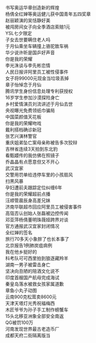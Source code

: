 书写奥运华章创造新的辉煌  
杨倩全红婵等奥运健儿获中国青年五四奖章  
赵丽颖演的吴恬静好美  
被闯房间女子向全季酒店索赔1元  
YSL七夕限定  
子女去世要瞒住老人吗  
于月仙乘坐车辆撞上骆驼致车祸  
华少说许昕是国乒好声音  
你是我的荣耀  
李光洙谈与李先彬恋情  
人民日报评阿里员工被性侵事件  
女子将99000元现金当垃圾丢掉  
章子怡悼念于月仙  
腾讯学生身份信息处理专利获授权  
16岁学生参加沙漠探险身亡  
乡村爱情演员刘流讲述于月仙去世  
央视曝光免费领纸巾骗局  
中国菜颜值天花板  
你是我的荣耀吻戏  
戴利搭档确诊新冠  
张艺兴演林警官  
重庆姐弟坠亡案母亲称被告多次狡辩  
吉林省连续3天拍到东北豹  
看甄嬛传的我仿佛在照镜子  
乔晶晶有点愿意但又不开心  
武汉宜家  
交警用罚单给违停车里的小孩扇风  
扫黑风暴  
孕妇遭前夫跟踪定位纠缠6年  
你是我的荣耀超前点播  
汪顺管晨辰身高差兄妹  
济南华联超市回应阿里员工被侵害事件  
高瓴否认创始人张磊被边控传闻  
邓亚萍杨倩董明珠薇娅跨界对谈  
官方通报武汉宜家封闭情况  
全红婵的签名  
旅行70多天小象胖了也长本事了  
北京报告1例肺炭疽病例  
我在他乡挺好的  
科考队可可西里拍到狼逐藏羚羊  
湖南一男子被雷击身亡  
坚决向丑陋的陪酒文化说不  
印度首艘国产航母完成海试  
秦皇岛落水被救女孩家属道歉  
章鱼小丸子动图  
云南900克松茸卖8600元  
天津天塔灯光秀祝福梅西  
木匠爷爷为孙子手工制作螃蟹车  
15头北移亚洲象全部安全南返  
QG被罚100万  
河南发现世界最古老造币厂  
成都天府二街隔离版当  
